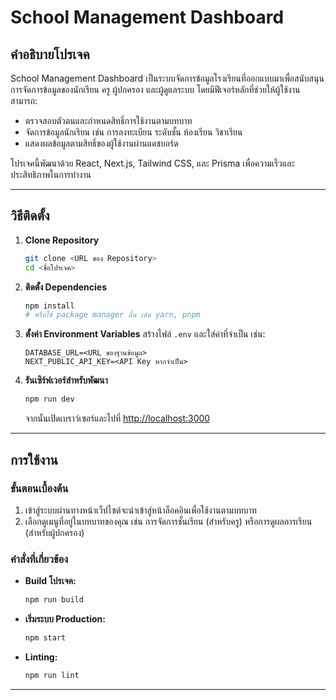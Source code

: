 # School Management Dashboard

## คำอธิบายโปรเจค
School Management Dashboard เป็นระบบจัดการข้อมูลโรงเรียนที่ออกแบบมาเพื่อสนับสนุนการจัดการข้อมูลของนักเรียน ครู ผู้ปกครอง และผู้ดูแลระบบ โดยมีฟีเจอร์หลักที่ช่วยให้ผู้ใช้งานสามารถ:

- ตรวจสอบตัวตนและกำหนดสิทธิ์การใช้งานตามบทบาท
- จัดการข้อมูลนักเรียน เช่น การลงทะเบียน ระดับชั้น ห้องเรียน วิชาเรียน
- แสดงผลข้อมูลตามสิทธิ์ของผู้ใช้งานผ่านแดชบอร์ด

โปรเจคนี้พัฒนาด้วย React, Next.js, Tailwind CSS, และ Prisma เพื่อความเร็วและประสิทธิภาพในการทำงาน

---

## วิธีติดตั้ง
1. **Clone Repository**
   ```bash
   git clone <URL ของ Repository>
   cd <ชื่อโปรเจค>
   ```

2. **ติดตั้ง Dependencies**
   ```bash
   npm install
   # หรือใช้ package manager อื่น เช่น yarn, pnpm
   ```

3. **ตั้งค่า Environment Variables**
   สร้างไฟล์ `.env` และใส่ค่าที่จำเป็น เช่น:
   ```env
   DATABASE_URL=<URL ของฐานข้อมูล>
   NEXT_PUBLIC_API_KEY=<API Key หากจำเป็น>
   ```

4. **รันเซิร์ฟเวอร์สำหรับพัฒนา**
   ```bash
   npm run dev
   ```
   จากนั้นเปิดเบราว์เซอร์และไปที่ [http://localhost:3000](http://localhost:3000)

---

## การใช้งาน
### ขั้นตอนเบื้องต้น
1. เข้าสู่ระบบผ่านทางหน้าเว็ปไซต์จะนำเข้าสู่หน้าล็อคอินเพื่อใช้งานตามบทบาท
2. เลือกดูเมนูที่อยู่ในบทบาทของคุณ เช่น การจัดการชั้นเรียน (สำหรับครู) หรือการดูผลการเรียน (สำหรับผู้ปกครอง)

### คำสั่งที่เกี่ยวข้อง
- **Build โปรเจค:**
  ```bash
  npm run build
  ```
- **เริ่มระบบ Production:**
  ```bash
  npm start
  ```
- **Linting:**
  ```bash
  npm run lint
  ```

---
